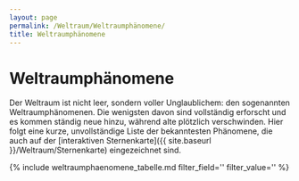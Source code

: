 ```yaml
---
layout: page
permalink: /Weltraum/Weltraumphänomene/
title: Weltraumphänomene
---
```


# Weltraumphänomene

Der Weltraum ist nicht leer, sondern voller Unglaublichem: den sogenannten Weltraumphänomenen. Die wenigsten davon sind vollständig erforscht und es kommen ständig neue hinzu, während alte plötzlich verschwinden. Hier folgt eine kurze, unvollständige Liste der bekanntesten Phänomene, die auch auf der [interaktiven Sternenkarte]({{ site.baseurl }}/Weltraum/Sternenkarte) eingezeichnet sind.

{% include weltraumphaenomene_tabelle.md filter_field='' filter_value='' %}
